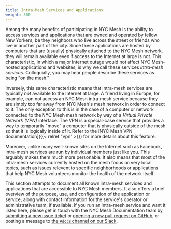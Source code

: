```yaml
---
title: Intra-Mesh Services and Applications
weight: 300
---
```


Among the many benefits of participating in NYC Mesh is the ability to access services and applications that are owned and operated by fellow New Yorkers, be they neighbors who live across the street or friends who live in another part of the city. Since these applications are hosted by computers that are (usually) physically attached to the NYC Mesh network, they will remain available even if access to the Internet at large is not. This characteristic, in which a major Internet outage would not affect NYC Mesh-hosted applications and websites, is why we call these services *intra-mesh services*. Colloquially, you may hear people describe these services as being "on the mesh."

Inversely, this same characteristic means that intra-mesh services are typically *not* available to the Internet at large. A friend living in Europe, for example, can not access an NYC Mesh intra-mesh service because they are simply too far away from NYC Mesh's mesh network in order to connect to it. The only exception to this is in the case of a computer or network connected to the NYC Mesh mesh network by way of a *Virtual Private Network (VPN)* interface. The VPN is a special-case service that provides a way to temporarily "move" a computer that is physically outside of the mesh so that it is logically inside of it. Refer to the [NYC Mesh VPN documentation]({{< relref "vpn" >}}) for more details about this feature.

Moreover, unlike many well-known sites on the Internet such as Facebook, intra-mesh services are run by individual members just like you. This arguably makes them much more personable. It also means that most of the intra-mesh services currently hosted on the mesh focus on very local topics, such as issues relevent to specific neighborhoods or applications that help NYC Mesh volunteers monitor the health of the network itself.

This section attempts to document all known intra-mesh services and applications that are accessible to NYC Mesh members. It also offers a brief overview of the purpose, use, and configuration of the application or service, along with contact information for the service's operator or administrative team, if available. If you run an intra-mesh service and want it listed here, please get in touch with the NYC Mesh Documentation team by [submitting a new issue ticket](https://github.com/nycmeshnet/docs/issues/new) or [opening a new pull request on GitHub](https://github.com/nycmeshnet/docs/blob/master/README.md#making-changes), or posting a message to [the `#docs` channel on our Slack](https://nycmesh.slack.com/messages/docs).
